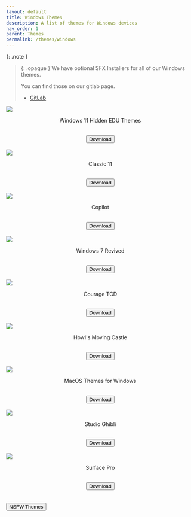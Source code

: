 ```yaml
---
layout: default
title: Windows Themes
description: A list of themes for Windows devices
nav_order: 1
parent: Themes
permalink: /themes/windows
---
```



{: .note }
> {: .opaque }
> We have optional SFX Installers for all of our Windows themes.
>
> You can find those on our gitlab page.
> 
> <ul>
>   <li> <a href="https://gitlab.com/the-back-room/Themes/-/tree/main/Windows" target="_blank">GitLab</a></li>
> </ul>

<div class="gallery">
<div class="w3-card">
<div class="responsive">
<img src="../assets/images/themes/sfw/SUNSET_DARK.jpg" />
</div>
<div class="w3-container">
<p class="text-small" style="text-align:center">Windows 11 Hidden EDU Themes</p>
</div>
<br />
<span class="fs-3">
<div align="center" class="text-small">
<a href="https://gitlab.com/the-back-room/Themes/-/archive/main/Themes-main.zip?path=Windows/SFW/Windows-11-Hidden-EDU-Themes" target="_blank">
<button type="button" name="button" class="btn">Download</button></a> 
</div>
</span>
<br />
</div>

<div class="w3-card">
<div class="responsive">
<img src="../assets/images/themes/sfw/CLASSIC-11.jpg" />
</div>
<div class="w3-container">
<p class="text-small" style="text-align:center">Classic 11</p>
</div>
<br />
<span class="fs-3">
<div align="center" class="text-small">
<a href="https://gitlab.com/the-back-room/Themes/-/archive/main/Themes-main.zip?path=Windows/SFW/Classic-11" target="_blank">
<button type="button" name="button" class="btn">Download</button></a> 
</div>
</span>
<br />
</div>

<div class="w3-card">
<div class="responsive">
<img src="../assets/images/themes/sfw/COPILOT.jpg" />
</div>
<div class="w3-container">
<p class="text-small" style="text-align:center">Copilot</p>
</div>
<br />
<span class="fs-3">
<div align="center" class="text-small">
<a href="https://gitlab.com/the-back-room/Themes/-/archive/main/Themes-main.zip?path=Windows/SFW/Microsoft-Copilot" target="_blank">
<button type="button" name="button" class="btn">Download</button></a> 
</div>
</span>
<br />
</div>

<div class="w3-card">
<div class="responsive">
<img src="../assets/images/themes/sfw/WINDOWS-7-REVIVED.jpg" />
</div>
<div class="w3-container">
<p class="text-small" style="text-align:center">Windows 7 Revived</p>
</div>
<br />
<span class="fs-3">
<div align="center" class="text-small">
<a href="https://gitlab.com/the-back-room/Themes/-/archive/main/Themes-main.zip?path=Windows/SFW/Windows-7-Revived" target="_blank">
<button type="button" name="button" class="btn">Download</button></a> 
</div>
</span>
<br />
</div>

<div class="w3-card">
<div class="responsive">
<img src="../assets/images/themes/sfw/COURAGE-TCD.jpg" />
</div>
<div class="w3-container">
<p class="text-small" style="text-align:center">Courage TCD</p>
</div>
<br />
<span class="fs-3">
<div align="center" class="text-small">
<a href="https://gitlab.com/the-back-room/Themes/-/archive/main/Themes-main.zip?path=Windows/SFW/Courage-TCD" target="_blank">
<button type="button" name="button" class="btn">Download</button></a> 
</div>
</span>
<br />
</div>

<div class="w3-card">
<div class="responsive">
<img src="../assets/images/themes/sfw/HOWLS-MOVING-CASTLE.jpg" />
</div>
<div class="w3-container">
<p class="text-small" style="text-align:center">Howl's Moving Castle</p>
</div>
<br />
<span class="fs-3">
<div align="center" class="text-small">
<a href="https://gitlab.com/the-back-room/Themes/-/archive/main/Themes-main.zip?path=Windows/SFW/Howls-Moving-Castle" target="_blank">
<button type="button" name="button" class="btn">Download</button></a> 
</div>
</span>
<br />
</div>

<div class="w3-card">
<div class="responsive">
<img src="../assets/images/themes/sfw/MACOS-THEMES-FOR-WINDOWS.jpg" />
</div>
<div class="w3-container">
<p class="text-small" style="text-align:center">MacOS Themes for Windows</p>
</div>
<br />
<span class="fs-3">
<div align="center" class="text-small">
<a href="https://gitlab.com/the-back-room/Themes/-/archive/main/Themes-main.zip?path=Windows/SFW/MacOS-Themes-for-Windows" target="_blank">
<button type="button" name="button" class="btn">Download</button></a> 
</div>
</span>
<br />
</div>

<div class="w3-card">
<div class="responsive">
<img src="../assets/images/themes/sfw/STUDIO-GHIBLI.jpg" />
</div>
<div class="w3-container">
<p class="text-small" style="text-align:center">Studio Ghibli</p>
</div>
<br />
<span class="fs-3">
<div align="center" class="text-small">
<a href="https://gitlab.com/the-back-room/Themes/-/archive/main/Themes-main.zip?path=Windows/SFW/Studio-Ghibli" target="_blank">
<button type="button" name="button" class="btn">Download</button></a> 
</div>
</span>
<br />
</div>

<div class="w3-card">
<div class="responsive">
<img src="../assets/images/themes/sfw/SURFACE-PRO.jpg" />
</div>
<div class="w3-container">
<p class="text-small" style="text-align:center">Surface Pro</p>
</div>
<br />
<span class="fs-3">
<div align="center" class="text-small">
<a href="https://gitlab.com/the-back-room/Themes/-/archive/main/Themes-main.zip?path=Windows/SFW/Microsoft-Surface-Pro" target="_blank">
<button type="button" name="button" class="btn">Download</button></a> 
</div>
</span>
<br />
</div>
</div>

<!-- ////////////////////////////////////////////////////////////////////////////////////////////////////////////////////// -->
<br />
<a href="/themes/windows/nsfw">
<button type="button" name="button" class="btn">NSFW Themes</button></a> 
<br />
<!-- ////////////////////////////////////////////////////////////////////////////////////////////////////////////////////// -->